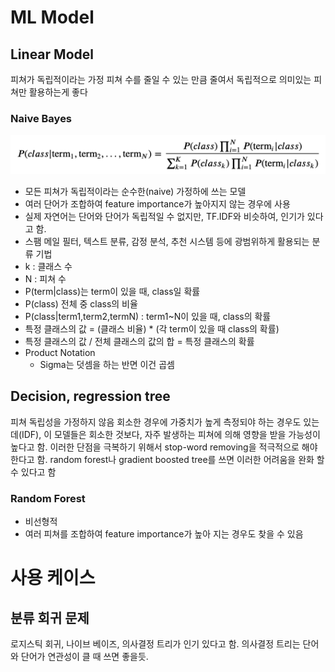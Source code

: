 # ML Model

## Linear Model
피쳐가 독립적이라는 가정
피쳐 수를 줄일 수 있는 만큼 줄여서 독립적으로 의미있는 피쳐만 활용하는게 좋다 

### Naive Bayes
![img.png](img.png)
- 모든 피쳐가 독립적이라는 순수한(naive) 가정하에 쓰는 모델
- 여러 단어가 조합하여 feature importance가 높아지지 않는 경우에 사용
- 실제 자연어는 단어와 단어가 독립적일 수 없지만, TF.IDF와 비슷하여, 인기가 있다고 함.
- 스팸 메일 필터, 텍스트 분류, 감정 분석, 추천 시스템 등에 광범위하게 활용되는 분류 기법
- k : 클래스 수
- N : 피쳐 수
- P(term|class)는 term이 있을 때, class일 확률
- P(class) 전체 중 class의 비율
- P(class|term1,term2,termN) : term1~N이 있을 때, class의 확률
- 특정 클래스의 값 = (클래스 비율) * (각 term이 있을 때 class의 확률)
- 특정 클래스의 값 / 전체 클래스의 값의 합 = 특정 클래스의 확률
- Product Notation
  - Sigma는 덧셈을 하는 반면 이건 곱셈

## Decision, regression tree
피쳐 독립성을 가정하지 않음
회소한 경우에 가중치가 높게 측정되야 하는 경우도 있는데(IDF), 이 모델들은 회소한 것보다, 자주 발생하는 피쳐에 의해 영향을 받을 가능성이 높다고 함.
이러한 단점을 극복하기 위해서 stop-word removing을 적극적으로 해야 한다고 함.
random forest나 gradient boosted tree를 쓰면 이러한 어려움을 완화 할 수 있다고 함

### Random Forest
- 비선형적
- 여러 피쳐를 조합하여 feature importance가 높아 지는 경우도 찾을 수 있음


# 사용 케이스
## 분류 회귀 문제
로지스틱 회귀, 나이브 베이즈, 의사결정 트리가 인기 있다고 함.
의사결정 트리는 단어와 단어가 연관성이 클 때 쓰면 좋을듯.


